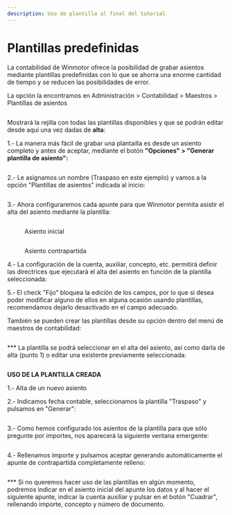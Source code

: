 ```yaml
---
description: Uso de plantilla al final del tutorial
---
```


# Plantillas predefinidas

La contabilidad de Winmotor ofrece la posibilidad de grabar asientos mediante plantillas predefinidas con lo que se ahorra una enorme cantidad de tiempo y se reducen las posibilidades de error.

La opción la encontramos en Administración > Contabilidad > Maestros > Plantillas de asientos

<figure><img src="../.gitbook/assets/imagen (2) (1) (1) (2).png" alt=""><figcaption></figcaption></figure>

Mostrará la rejilla con todas las plantillas disponibles y que se podrán editar desde aquí una vez dadas de **alta**:

1.- La manera más fácil de grabar una plantailla es desde un asiento completo y antes de aceptar, mediante el botón **"Opciones" > "Generar plantilla de asiento":**

<figure><img src="../.gitbook/assets/imagen (124).png" alt=""><figcaption></figcaption></figure>

2.- Le asignamos un nombre (Traspaso en este ejemplo) y vamos a la opción "Plantillas de asientos" indicada al inicio:

<figure><img src="../.gitbook/assets/imagen (1) (1) (3) (1).png" alt=""><figcaption></figcaption></figure>

3.- Ahora configuraremos cada apunte para que Winmotor permita asistir el alta del asiento mediante la plantilla:

<figure><img src="../.gitbook/assets/imagen (6) (1) (1) (2).png" alt=""><figcaption><p>Asiento inicial</p></figcaption></figure>

<figure><img src="../.gitbook/assets/imagen (26) (3).png" alt=""><figcaption><p>Asiento contrapartida</p></figcaption></figure>

4.- La configuración de la cuenta, auxiliar, concepto, etc. permitirá definir las directrices que ejecutará el alta del asiento en función de la plantilla seleccionada:

5.- El check "Fijo" bloquea la edición de los campos, por lo que si desea poder modificar alguno de ellos en alguna ocasión usando plantillas, recomendamos dejarlo desactivado en el campo adecuado.

También se pueden crear las plantillas desde su opción dentro del menú de maestros de contabilidad:

<figure><img src="../.gitbook/assets/imagen (2) (1) (2) (1) (1) (1).png" alt=""><figcaption></figcaption></figure>

\*\*\* La plantilla se podrá seleccionar en el alta del asiento, así como darla de alta (punto 1) o editar una existente previamente seleccionada:

<figure><img src="../.gitbook/assets/imagen (108) (4).png" alt=""><figcaption></figcaption></figure>

**USO DE LA PLANTILLA CREADA**

1.- Alta de un nuevo asiento

2.- Indicamos fecha contable, seleccionamos la plantilla "Traspaso" y pulsamos en "Generar":

<figure><img src="../.gitbook/assets/imagen (3) (1) (3).png" alt=""><figcaption></figcaption></figure>

3.- Como hemos configurado los asientos de la plantilla para que sólo pregunte por importes, nos aparecerá la siguiente ventana emergente:

<figure><img src="../.gitbook/assets/imagen (2) (2) (3).png" alt=""><figcaption></figcaption></figure>

4.- Rellenamos importe y pulsamos aceptar generando automáticamente el apunte de contrapartida completamente relleno:

<figure><img src="../.gitbook/assets/imagen (1) (4) (1) (1).png" alt=""><figcaption></figcaption></figure>

\*\*\* Si no queremos hacer uso de las plantillas en algún momento, podremos indicar en el asiento inicial del apunte los datos y al hacer el siguiente apunte, indicar la cuenta auxiliar y pulsar en el botón "Cuadrar", rellenando importe, concepto y número de documento.
